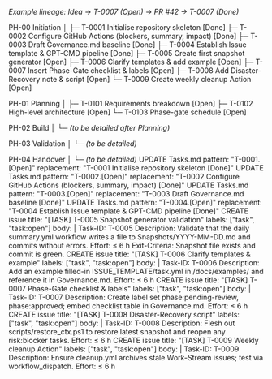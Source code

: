 _Example lineage: Idea → T-0007 (Open) → PR #42 → T-0007 (Done)_

PH-00  Initiation
│
├─ T-0001  Initialise repository skeleton [Done]
├─ T-0002  Configure GitHub Actions (blockers, summary, impact) [Done]
├─ T-0003  Draft Governance.md baseline [Done]
├─ T-0004  Establish Issue template & GPT-CMD pipeline [Done]
├─ T-0005  Create first snapshot generator [Open]
├─ T-0006  Clarify templates & add example [Open]
├─ T-0007  Insert Phase-Gate checklist & labels [Open]
├─ T-0008  Add Disaster-Recovery note & script [Open]
└─ T-0009  Create weekly cleanup Action [Open]

PH-01  Planning
│
├─ T-0101  Requirements breakdown [Open]
├─ T-0102  High-level architecture [Open]
└─ T-0103  Phase-gate schedule [Open]

PH-02  Build
│
└─ *(to be detailed after Planning)*

PH-03  Validation
│
└─ *(to be detailed)*

PH-04  Handover
│
└─ *(to be detailed)*
UPDATE Tasks.md
pattern: "T-0001.[Open]"
replacement: "T-0001 Initialise repository skeleton [Done]"
UPDATE Tasks.md
pattern: "T-0002.[Open]"
replacement: "T-0002 Configure GitHub Actions (blockers, summary, impact) [Done]"
UPDATE Tasks.md
pattern: "T-0003.[Open]"
replacement: "T-0003 Draft Governance.md baseline [Done]"
UPDATE Tasks.md
pattern: "T-0004.[Open]"
replacement: "T-0004 Establish Issue template & GPT-CMD pipeline [Done]"
CREATE issue
title: "[TASK] T-0005 Snapshot generator validation"
labels: ["task", "task:open"]
body: |
Task-ID: T-0005
Description: Validate that the daily summary.yml workflow writes a file to Snapshots/YYYY-MM-DD.md and commits without errors.
Effort: ≤ 6 h
Exit-Criteria: Snapshot file exists and commit is green.
CREATE issue
title: "[TASK] T-0006 Clarify templates & example"
labels: ["task", "task:open"]
body: |
Task-ID: T-0006
Description: Add an example filled-in ISSUE_TEMPLATE/task.yml in /docs/examples/ and reference it in Governance.md.
Effort: ≤ 6 h
CREATE issue
title: "[TASK] T-0007 Phase-Gate checklist & labels"
labels: ["task", "task:open"]
body: |
Task-ID: T-0007
Description: Create label set phase:pending-review, phase:approved; embed checklist table in Governance.md.
Effort: ≤ 6 h
CREATE issue
title: "[TASK] T-0008 Disaster-Recovery script"
labels: ["task", "task:open"]
body: |
Task-ID: T-0008
Description: Flesh out scripts/restore_ctx.ps1 to restore latest snapshot and reopen any risk:blocker tasks.
Effort: ≤ 6 h
CREATE issue
title: "[TASK] T-0009 Weekly cleanup Action"
labels: ["task", "task:open"]
body: |
Task-ID: T-0009
Description: Ensure cleanup.yml archives stale Work-Stream issues; test via workflow_dispatch.
Effort: ≤ 6 h
